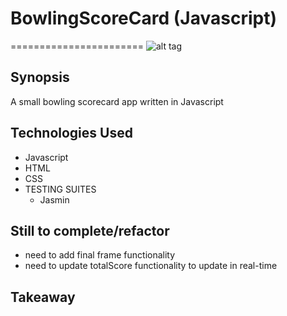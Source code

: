 # BowlingScoreCard (Javascript)
=======================
![alt tag](https://github.com/ddemkiw/BowlingScorecard/blob/master/img/front-page1.jpg)

## Synopsis

A small bowling scorecard app written in Javascript

## Technologies Used

- Javascript
- HTML
- CSS
- TESTING SUITES
  - Jasmin

## Still to complete/refactor

- need to add final frame functionality
- need to update totalScore functionality to update in real-time


## Takeaway

 

